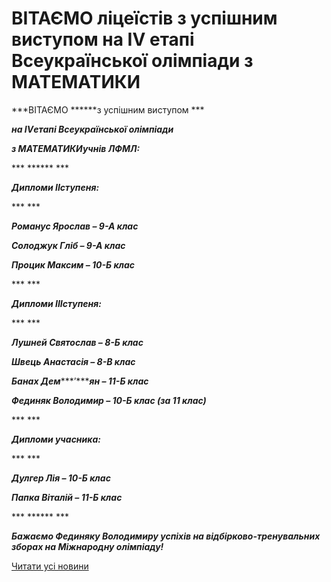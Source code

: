 # ВІТАЄМО ліцеїстів з успішним виступом на IV етапі Всеукраїнської олімпіади з МАТЕМАТИКИ

***ВІТАЄМО ******з успішним виступом ***

***на ******IV******етапі Всеукраїнської олімпіади***

***з ******МАТЕМАТИКИ******учнів ЛФМЛ:***

*** ****** ***

***Дипломи ******II******ступеня:***

*** ***

***Романус Ярослав – ******9******-А клас***

***Солоджук Гліб – ******9******-А клас***

***Процик Максим – 10-Б клас***

*** ***

***Дипломи ******III******ступеня:***

*** ***

***Лушней Святослав – 8-Б клас***

***Швець Анастасія – 8-В клас***

***Банах Дем******’******ян – 11-Б клас***

***Фединяк Володимир – 10-Б клас (за 11 клас)***

*** ***

***Дипломи учасника:***

*** ***

***Дулгер Лія – 10-Б клас***

***Папка Віталій – 11-Б клас***

*** ****** ***

***Бажаємо Фединяку Володимиру успіхів на відбірково-тренувальних зборах на Міжнародну олімпіаду!***

[Читати усі новини](/news)
